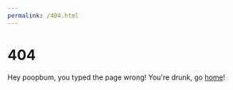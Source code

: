 ```yaml
---
permalink: /404.html
---
```


# 404

Hey poopbum, you typed the page wrong! You're drunk, go [home](/)!
